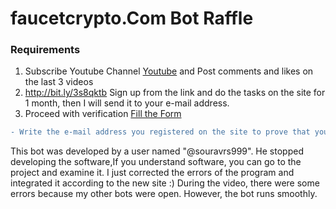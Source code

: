 # faucetcrypto.Com Bot Raffle
### Requirements

1.  Subscribe Youtube Channel [Youtube](https://goo.gl/u7DrB1) and Post comments and likes on the last 3 videos
2. http://bit.ly/3s8qktb Sign up from the link and do the tasks on the site for 1 month, then I will send it to your e-mail address.
3. Proceed with verification  [Fill the Form](https://forms.gle/wid7ruTpQUsfWm7M6)
```diff
- Write the e-mail address you registered on the site to prove that you have registered with my reference.
```

This bot was developed by a user named "@souravrs999". He stopped developing the software,If you understand software, you can go to the project and examine it. I just corrected the errors of the program and integrated it according to the new site :) During the video, there were some errors because my other bots were open. However, the bot runs smoothly.
